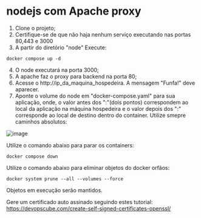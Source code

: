 # nodejs com Apache proxy

1. Clone o projeto;
2. Certifique-se de que não haja nenhum serviço executando nas portas 80,443 e 3000
3. A partir do diretório "node" Execute:
```
docker compose up -d
```
4. O node executará na porta 3000;
5. A apache faz o proxy para backend na porta 80;
6. Acesse o http://ip_da_maquina_hospedeira. A mensagem "Funfa!" deve aparecer.
7. Aponte o volume do node em "docker-compose.yaml" para sua aplicação, onde, o valor antes dos ":"(dois pontos) correspondem ao local da aplicação na máquina hospedeira e o valor depois dos ":" corresponde ao local de destino dentro do container. Utilize smepre caminhos absolutos:

![image](https://github.com/mantenedor/dockernoobs/assets/5191875/39d26f4c-4c16-48f1-bce0-be62912a0bec)

Utilize o comando abaixo para parar os containers:
```
docker compose down
```
Utilize o comando abaixo para eliminar objetos do docker orfãos:
```
docker system prune --all --volumes --force
```
Objetos em execução serão mantidos.

Gere um certificado auto assinado seguindo estes tutorial: https://devopscube.com/create-self-signed-certificates-openssl/
